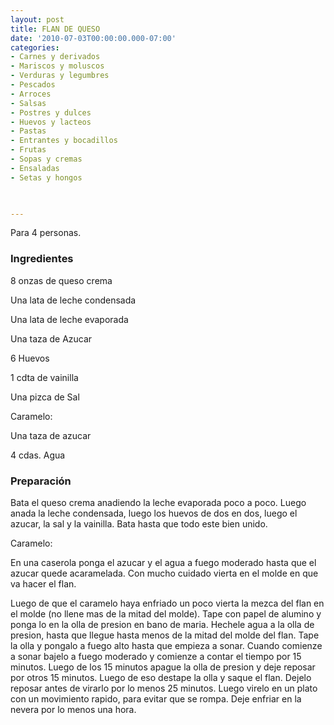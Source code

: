```yaml
---
layout: post
title: FLAN DE QUESO
date: '2010-07-03T00:00:00.000-07:00'
categories:
- Carnes y derivados
- Mariscos y moluscos
- Verduras y legumbres
- Pescados
- Arroces
- Salsas
- Postres y dulces
- Huevos y lacteos
- Pastas
- Entrantes y bocadillos
- Frutas
- Sopas y cremas
- Ensaladas
- Setas y hongos
 


---
```


Para 4 personas.

<h3>Ingredientes</h3>

8 onzas de queso crema

Una lata de leche condensada

Una lata de leche evaporada

Una taza de Azucar

6 Huevos

1 cdta de vainilla

Una pizca de Sal

Caramelo:

Una taza de azucar

4 cdas. Agua

<h3>Preparación</h3>

Bata el queso crema anadiendo la leche evaporada poco a poco. Luego anada la leche condensada, luego los huevos de dos en dos, luego el azucar, la sal y la vainilla. Bata hasta que todo este bien unido.

Caramelo:

En una caserola ponga el azucar y el agua a fuego moderado hasta que el azucar quede acaramelada. Con mucho cuidado vierta en el molde en que va hacer el flan.

Luego de que el caramelo haya enfriado un poco vierta la mezca del flan en el molde (no llene mas de la mitad del molde). Tape con papel de alumino y ponga lo en la olla de presion en bano de maria. Hechele agua a la olla de presion, hasta que llegue hasta menos de la mitad del molde del flan. Tape la olla y pongalo a fuego alto hasta que empieza a sonar. Cuando comienze a sonar bajelo a fuego moderado y comienze a contar el tiempo por 15 minutos. Luego de los 15 minutos apague la olla de presion y deje reposar por otros 15 minutos. Luego de eso destape la olla y saque el flan. Dejelo reposar antes de virarlo por lo menos 25 minutos. Luego virelo en un plato con un movimiento rapido, para evitar que se rompa. Deje enfriar en la nevera por lo menos una hora.

